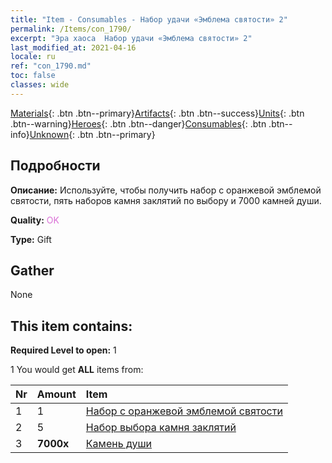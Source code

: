 ```yaml
---
title: "Item - Consumables - Набор удачи «Эмблема святости» 2"
permalink: /Items/con_1790/
excerpt: "Эра хаоса  Набор удачи «Эмблема святости» 2"
last_modified_at: 2021-04-16
locale: ru
ref: "con_1790.md"
toc: false
classes: wide
---
```

 [Materials](/ru/Items/){: .btn .btn--primary}[Artifacts](/ru/Items/Artifacts/){: .btn .btn--success}[Units](/ru/Items/Units/){: .btn .btn--warning}[Heroes](/ru/Items/Heroes/){: .btn .btn--danger}[Consumables](/ru/Items/Consumables/){: .btn .btn--info}[Unknown](/ru/Items/Unknown/){: .btn .btn--primary}

## Подробности
 **Описание:** Используйте, чтобы получить набор с оранжевой эмблемой святости, пять наборов камня заклятий по выбору и 7000 камней души.

 **Quality:** <span style="color: #DA70D6">OK</span>

 **Type:** Gift

## Gather

  None

## This item contains:

 **Required Level to open:** 1

 1 You would get **ALL** items  from:

  | Nr | Amount |     Item    |
  |:---|:-------|:------------|
  | 1 | 1 | [Набор с оранжевой эмблемой святости](/ru/Items/con_1794/) |  | 
  | 2 | 5 | [Набор выбора камня заклятий](/ru/Items/con_1480/) |  | 
  | 3 |  **7000x** | [Камень души ](/ru/Items/con_923/) |  | 
